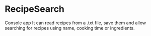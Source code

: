 # RecipeSearch
Console app
It can read recipes from a .txt file, save them and allow searching for recipes using name, cooking time or ingredients.
